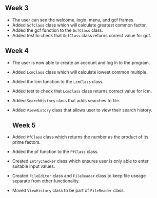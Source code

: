 ## Week 3

* The user can see the welcome, login, menu, and gcf frames.
* Added `GcfClass` class which will calculate greatest common factor.
* Added the gcf function to the `GcfClass` class.
* Added test to check that `GcfClass` class returns correct value for gcf.

## Week 4

* The user is now able to create an account and log in to the program.
* Added `LcmClass` class which will calculate lowest common multiple.
* Added the lcm function to the `LcmClass` class.
* Added test to check that `LcmClass` class returns correct value for lcm.
* Added `SearchHistory` class that adds searches to file.
* Added `ViewHistory` class that allows user to view their search history.

  ## Week 5

* Added `PfClass` class which returns the number as the product of its prime factors.
* Added the pf function to the `PfClass` class.
* Created `EntryChecker` class which ensures user is only able to enter suitable input values.
* Created `FileEditor` class and `FileReader` class to keep file useage separate from other functionality.
* Moved `ViewHistory` class to be part of `FileReader` class.
